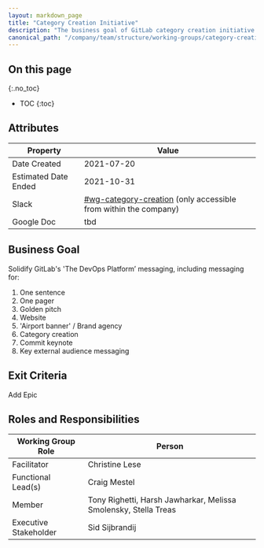 ```yaml
---
layout: markdown_page
title: "Category Creation Initiative"
description: "The business goal of GitLab category creation initiative is to solidify GitLab's 'The DevOps Platform’ messaging"
canonical_path: "/company/team/structure/working-groups/category-creation/"
---
```


## On this page
{:.no_toc}

- TOC
{:toc}

## Attributes

| Property     | Value |
|--------------|-------|
| Date Created | 2021-07-20 |
| Estimated Date Ended   | 2021-10-31 |
| Slack        | [#wg-category-creation](https://join.slack.com/share/zt-td651m10-~NhtsvAitQxDRmB~55cN4g) (only accessible from within the company) |
| Google Doc   | tbd |


## Business Goal

Solidify GitLab's 'The DevOps Platform’ messaging, including messaging for:
1.  One sentence
1.  One pager
1.  Golden pitch
1.  Website
1.  'Airport banner' / Brand agency
1.  Category creation
1.  Commit keynote
1.  Key external audience messaging

## Exit Criteria

Add Epic


## Roles and Responsibilities

| Working Group Role    | Person                | 
|-----------------------|-----------------------|
| Facilitator           | Christine Lese         | 
| Functional Lead(s)    | Craig Mestel |
| Member                | Tony Righetti, Harsh Jawharkar, Melissa Smolensky, Stella Treas | 
| Executive Stakeholder | Sid Sijbrandij |

